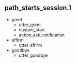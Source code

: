 ## path_starts_session.1
* greet
  - utter_greet
  - custom_start
  - action_ask_notification
* affirm
  - utter_affirm
* goodbye
  - utter_goodbye
